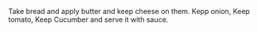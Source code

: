 Take bread and apply butter and keep cheese on them. Kepp onion, Keep tomato, Keep Cucumber and serve it with sauce. 